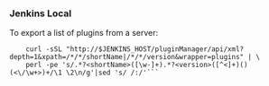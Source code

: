 ### Jenkins Local

To export a list of plugins from a server:

```JENKINS_HOST=USERNAME:PASSWORD@localhost:8080 \
    curl -sSL "http://$JENKINS_HOST/pluginManager/api/xml?depth=1&xpath=/*/*/shortName|/*/*/version&wrapper=plugins" | \
    perl -pe 's/.*?<shortName>([\w-]+).*?<version>([^<]+)()(<\/\w+>)+/\1 \2\n/g'|sed 's/ /:/'```
